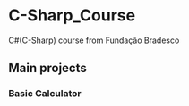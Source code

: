 # C-Sharp_Course
 C#(C-Sharp) course from Fundação Bradesco


## Main projects

### Basic Calculator
